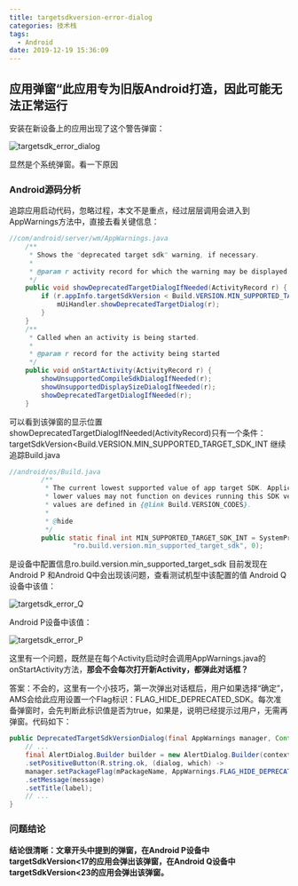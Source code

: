 ```yaml
---
title: targetsdkversion-error-dialog
categories: 技术栈
tags:
  - Android
date: 2019-12-19 15:36:09
---
```

## 应用弹窗“此应用专为旧版Android打造，因此可能无法正常运行

安装在新设备上的应用出现了这个警告弹窗：

![targetsdk_error_dialog](https://ncmon-blog.oss-cn-beijing.aliyuncs.com/targetsdk_error_dialog.png)

显然是个系统弹窗。看一下原因

### Android源码分析

追踪应用启动代码，忽略过程，本文不是重点，经过层层调用会进入到AppWarnings方法中，直接去看关键信息：

```java
//com/android/server/wm/AppWarnings.java
    /**
     * Shows the "deprecated target sdk" warning, if necessary.
     *
     * @param r activity record for which the warning may be displayed
     */
    public void showDeprecatedTargetDialogIfNeeded(ActivityRecord r) {
        if (r.appInfo.targetSdkVersion < Build.VERSION.MIN_SUPPORTED_TARGET_SDK_INT) {
            mUiHandler.showDeprecatedTargetDialog(r);
        }
    }
    /**
     * Called when an activity is being started.
     *
     * @param r record for the activity being started
     */
    public void onStartActivity(ActivityRecord r) {
        showUnsupportedCompileSdkDialogIfNeeded(r);
        showUnsupportedDisplaySizeDialogIfNeeded(r);
        showDeprecatedTargetDialogIfNeeded(r);
    }
```
可以看到该弹窗的显示位置showDeprecatedTargetDialogIfNeeded(ActivityRecord)只有一个条件：targetSdkVersion<Build.VERSION.MIN_SUPPORTED_TARGET_SDK_INT
继续追踪Build.java

```java
//android/os/Build.java
        /**
         * The current lowest supported value of app target SDK. Applications targeting
         * lower values may not function on devices running this SDK version. Its possible
         * values are defined in {@link Build.VERSION_CODES}.
         *
         * @hide
         */
        public static final int MIN_SUPPORTED_TARGET_SDK_INT = SystemProperties.getInt(
                "ro.build.version.min_supported_target_sdk", 0);
```
是设备中配置信息ro.build.version.min_supported_target_sdk
目前发现在Android P 和Android Q中会出现该问题，查看测试机型中该配置的值
Android Q设备中该值：

![targetsdk_error_Q](https://ncmon-blog.oss-cn-beijing.aliyuncs.com/targetsdk_error_Q.png)

Android P设备中该值：

![targetsdk_error_P](https://ncmon-blog.oss-cn-beijing.aliyuncs.com/targetsdk_error_P.png)

这里有一个问题，既然是在每个Activity启动时会调用AppWarnings.java的onStartActivity方法，**那会不会每次打开新Activity，都弹此对话框？**

答案：不会的，这里有一个小技巧，第一次弹出对话框后，用户如果选择“确定”，AMS会给此应用设置一个Flag标识：FLAG_HIDE_DEPRECATED_SDK。每次准备弹窗时，会先判断此标识值是否为true，如果是，说明已经提示过用户，无需再弹窗。代码如下：

```java
public DeprecatedTargetSdkVersionDialog(final AppWarnings manager, Context context, ApplicationInfo appInfo) {
	// ...
	final AlertDialog.Builder builder = new AlertDialog.Builder(context)
	.setPositiveButton(R.string.ok, (dialog, which) ->
	manager.setPackageFlag(mPackageName, AppWarnings.FLAG_HIDE_DEPRECATED_SDK, true))
	.setMessage(message)
	.setTitle(label);
	// ...
}
```

### 问题结论

**结论很清晰：文章开头中提到的弹窗，在Android P设备中targetSdkVersion<17的应用会弹出该弹窗，在Android Q设备中targetSdkVersion<23的应用会弹出该弹窗。**
